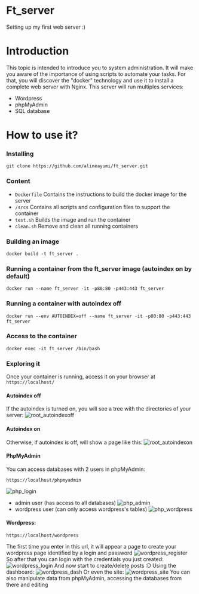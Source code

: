 # Ft_server
Setting up my first web server :)

# Introduction
This topic is intended to introduce you to system administration. 
It will make you aware of the importance of using scripts to automate your tasks.
For that, you will discover the "docker" technology and use it to install a complete web server with Nginx. 
This server will run multiples services: 
* Wordpress
* phpMyAdmin
* SQL database

# How to use it?

### Installing
```
git clone https://github.com/alineayumi/ft_server.git
```

### Content
* ```Dockerfile```
Contains the instructions to build the docker image for the server
* ```/srcs```
Contains all scripts and configuration files to support the container
* ```test.sh```
Builds the image and run the container
* ```clean.sh```
Remove and clean all running containers

### Building an image
```docker build -t ft_server .```

### Running a container from the ft_server image (autoindex on by default)
```docker run --name ft_server -it -p80:80 -p443:443 ft_server```

### Running a container with autoindex off
```docker run --env AUTOINDEX=off --name ft_server -it -p80:80 -p443:443 ft_server```

### Access to the container
```docker exec -it ft_server /bin/bash```

### Exploring it
Once your container is running, access it on your browser at ```https://localhost/```

#### Autoindex off 
If the autoindex is turned on, you will see a tree with the directories of your server:
![root_autoindexoff](imgs/root_autoindexoff.png)

#### Autoindex on
Otherwise, if autoindex is off, will show a page like this:
![root_autoindexon](imgs/root_autoindexon.png)

#### PhpMyAdmin
You can access databases with 2 users in phpMyAdmin:
```
https://localhost/phpmyadmin
```
![php_login](imgs/phpMyAdmin_login.png)
* admin user (has access to all databases)
![php_admin](imgs/phpMyAdmin_adminUser.png)
* wordpress user (can only access wordpress's tables)
![php_wordpress](imgs/phpMyAdmin_wordpressUser.png)

#### Wordpress:
```
https://localhost/wordpress
```
The first time you enter in this url, it will appear a page to create your wordpress page identified by a login and password
![wordpress_register](imgs/wordpress_registration.png)
So after that you can login with the credentials you just created:
![wordpress_login](imgs/wordpress_login.png)
And now start to create/delete posts :D
Using the dashboard:
![wordpress_dash](imgs/wordpress_dash.png)
Or even the site:
![wordpress_site](imgs/wordpress_site.png)
You can also manipulate data from phpMyAdmin, accessing the databases from there and editing
